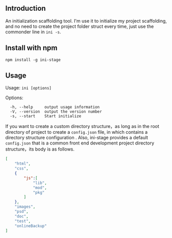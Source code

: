 ## Introduction 

An initialization scaffolding tool. I'm use it to initialize my project scaffolding, and no need to create the project folder struct every time, just use the commonder line in `ini -s`.

## Install with npm

`npm install -g ini-stage`

## Usage

Usage: `ini [options]`

Options:

```
  -h, --help     output usage information
  -V, --version  output the version number
  -s, --start    Start initialize
```

If you want to create a custom directory structure，as long as in the root directory of project to create a `config.json` file, in which contains a directory structure configuration . Also, ini-stage provides a default `config.json` that is a common front end development project directory structure，its body is as follows.

```json
[
    "html",
    "css",
    {
        "js":[
            "lib",
            "mod",
            "pkg"
        ]
    },
    "images",
    "psd",
    "doc",
    "test",
    "onlineBackup"
]

```

